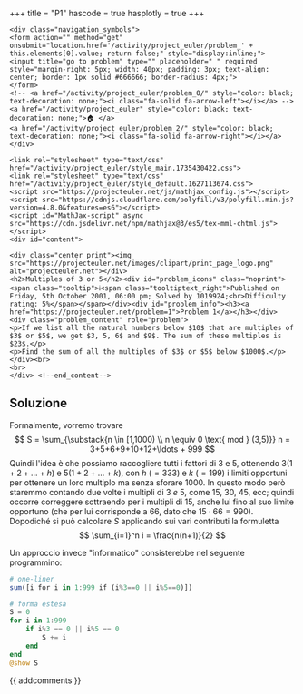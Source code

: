 +++
title = "P1"
hascode = true
hasplotly = true
+++

~~~
<div class="navigation_symbols">
<form action="" method="get" onsubmit="location.href='/activity/project_euler/problem_' + this.elements[0].value; return false;" style="display:inline;">
<input title="go to problem" type="" placeholder=" " required style="margin-right: 5px; width: 40px; padding: 3px; text-align: center; border: 1px solid #666666; border-radius: 4px;">
</form>
<!-- <a href="/activity/project_euler/problem_0/" style="color: black; text-decoration: none;"><i class="fa-solid fa-arrow-left"></i></a> -->
<a href="/activity/project_euler" style="color: black; text-decoration: none;">🏠 </a>
<a href="/activity/project_euler/problem_2/" style="color: black; text-decoration: none;"><i class="fa-solid fa-arrow-right"></i></a>
</div>
~~~

~~~
<link rel="stylesheet" type="text/css" href="/activity/project_euler/style_main.1735430422.css">
<link rel="stylesheet" type="text/css" href="/activity/project_euler/style_default.1627113674.css">
<script src="https://projecteuler.net/js/mathjax_config.js"></script>
<script src="https://cdnjs.cloudflare.com/polyfill/v3/polyfill.min.js?version=4.8.0&features=es6"></script>
<script id="MathJax-script" async
src="https://cdn.jsdelivr.net/npm/mathjax@3/es5/tex-mml-chtml.js">
</script>
<div id="content">

<div class="center print"><img src="https://projecteuler.net/images/clipart/print_page_logo.png" alt="projecteuler.net"></div>
<h2>Multiples of 3 or 5</h2><div id="problem_icons" class="noprint"><span class="tooltip">ℹ️<span class="tooltiptext_right">Published on Friday, 5th October 2001, 06:00 pm; Solved by 1019924;<br>Difficulty rating: 5%</span></span></div><div id="problem_info"><h3><a href="https://projecteuler.net/problem=1">Problem 1</a></h3></div>
<div class="problem_content" role="problem">
<p>If we list all the natural numbers below $10$ that are multiples of $3$ or $5$, we get $3, 5, 6$ and $9$. The sum of these multiples is $23$.</p>
<p>Find the sum of all the multiples of $3$ or $5$ below $1000$.</p>
</div><br>
<br>
</div> <!--end_content-->
~~~

## Soluzione

Formalmente, vorremo trovare
$$
S = \sum_{\substack{n \in [1,1000) \\ n \equiv 0 \text{ mod } (3,5)}} n = 3+5+6+9+10+12+\ldots + 999
$$
Quindi l'idea è che possiamo raccogliere tutti i fattori di 3 e 5, ottenendo $3(1+2+\ldots+h)$ e $5(1+2+\ldots+k)$, con $h$ ($=333$) e $k$ ($=199$) i limiti opportuni per ottenere un loro multiplo ma senza sforare 1000. In questo modo però staremmo contando due volte i multipli di 3 _e_ 5, come 15, 30, 45, ecc; quindi occorre correggere sottraendo per i multipli di 15, anche lui fino al suo limite opportuno (che per lui corrisponde a 66, dato che $15\cdot66 = 990$). Dopodiché si può calcolare $S$ applicando sui vari contributi la formuletta 
$$
\sum_{i=1}^n i = \frac{n(n+1)}{2}
$$

Un approccio invece "informatico" consisterebbe nel seguente programmino:
```julia
# one-liner
sum([i for i in 1:999 if (i%3==0 || i%5==0)])

# forma estesa
S = 0
for i in 1:999
	if i%3 == 0 || i%5 == 0
		S += i
	end
end
@show S
```


{{ addcomments }}
